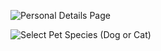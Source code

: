 

![Personal Details Page](https://user-images.githubusercontent.com/99127888/229289567-6dd9b3ab-35ec-4b1f-b027-3e4c2e931d05.png)


![Select Pet Species (Dog or Cat)](https://user-images.githubusercontent.com/99127888/229289593-bcbcafb9-6486-4e16-8486-3ef7610c9719.png)
